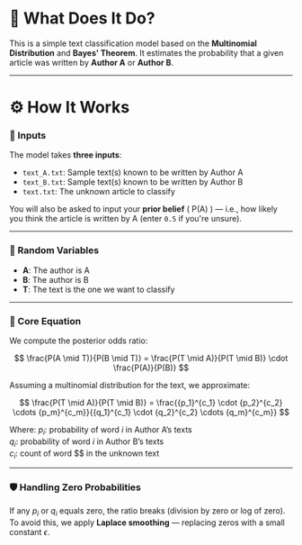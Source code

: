 # 📄 What Does It Do?

This is a simple text classification model based on the **Multinomial Distribution** and **Bayes' Theorem**. It estimates the probability that a given article was written by **Author A** or **Author B**.

---

# ⚙️ How It Works

### 🧾 Inputs

The model takes **three inputs**:

- `text_A.txt`: Sample text(s) known to be written by Author A  
- `text_B.txt`: Sample text(s) known to be written by Author B  
- `text.txt`: The unknown article to classify

You will also be asked to input your **prior belief** \( P(A) \) — i.e., how likely you think the article is written by A (enter `0.5` if you're unsure).

---

### 🎲 Random Variables

- **A**: The author is A  
- **B**: The author is B  
- **T**: The text is the one we want to classify

---

### 📐 Core Equation

We compute the posterior odds ratio:

$$
\frac{P(A \mid T)}{P(B \mid T)} = \frac{P(T \mid A)}{P(T \mid B)} \cdot \frac{P(A)}{P(B)}
$$

Assuming a multinomial distribution for the text, we approximate:

$$
\frac{P(T \mid A)}{P(T \mid B)} =
\frac{{p_1}^{c_1} \cdot {p_2}^{c_2} \cdots {p_m}^{c_m}}{{q_1}^{c_1} \cdot {q_2}^{c_2} \cdots {q_m}^{c_m}}
$$

Where:
$p_i$: probability of word $i$ in Author A’s texts  
$q_i$: probability of word $i$ in Author B’s texts  
$c_i$: count of word $$ in the unknown text

---

### 🛡️ Handling Zero Probabilities

If any $p_i$ or $q_i$ equals zero, the ratio breaks (division by zero or log of zero).  
To avoid this, we apply **Laplace smoothing** — replacing zeros with a small constant $\epsilon$.

